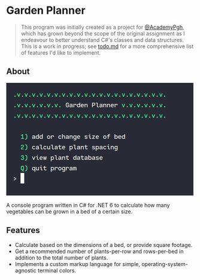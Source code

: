 # Garden Planner

> This program was initially created as a project for [@AcademyPgh](https://github.com/AcademyPgh), which has grown beyond the scope of the original assignment as I endeavour to better understand C#'s classes and data structures.
> This is a work in progress; see [todo.md](/todo.md) for a more comprehensive list of features I'd like to implement.

## About

![Main menu](/media/start-menu-500x300.png)

A console program written in C# for .NET 6 to calculate how many vegetables can be grown in a bed of a certain size.

## Features

- Calculate based on the dimensions of a bed, or provide square footage.
- Get a recommended number of plants-per-row and rows-per-bed in addition to the total number of plants.
- Implements a custom markup language for simple, operating-system-agnostic terminal colors.